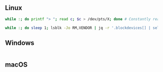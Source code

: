 ## Linux

```bash
while :; do printf "> "; read c; $c > /dev/pts/X; done # Constantly reads input and executes command, redirecting output to specified terminal.
```
```bash
while :; do sleep 1; lsblk -Jo RM,VENDOR | jq -r '.blockdevices[] | select(.rm == true) | select(.vendor != null) | .vendor' | { read -r line || shutdown now; } done # Simple USB kill switch, in this case it shutdowns the system.
```

## Windows

```powershell
```

## macOS

```zsh
```
